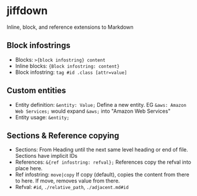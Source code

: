 # jiffdown

Inline, block, and reference extensions to Markdown

## Block infostrings 

* Blocks: `>{block infostring} content`
* Inline blocks: `{Block infostring: content}`
* Block infostring: `tag #id .class [attr=value]`

## Custom entities

* Entity definition: `&entity: Value;` Define a new entity. EG `&aws: Amazon Web Services;` would expand `&aws;` into "Amazon Web Services"
* Entity usage: `&entity;`

## Sections & Reference copying

* Sections: From Heading until the next same level heading or end of file. Sections have implicit IDs
* References: `&{ref infostring: refval};` References copy the refval into place here.
* Ref infostring: `move|copy` If copy (default), copies the content from there to here. If move, removes value from there.
* Refval: `#id`, `./relative_path`, `./adjacent.md#id`
